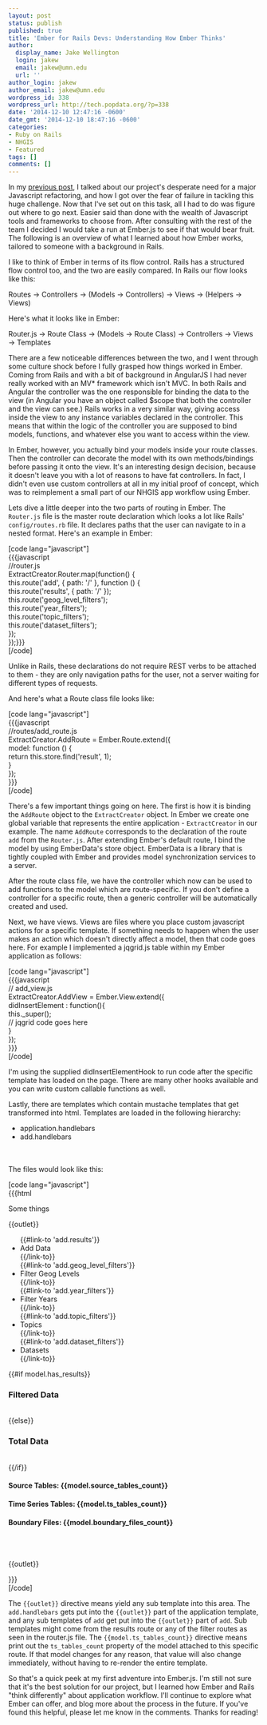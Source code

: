 ```yaml
---
layout: post
status: publish
published: true
title: 'Ember for Rails Devs: Understanding How Ember Thinks'
author:
  display_name: Jake Wellington
  login: jakew
  email: jakew@umn.edu
  url: ''
author_login: jakew
author_email: jakew@umn.edu
wordpress_id: 338
wordpress_url: http://tech.popdata.org/?p=338
date: '2014-12-10 12:47:16 -0600'
date_gmt: '2014-12-10 18:47:16 -0600'
categories:
- Ruby on Rails
- NHGIS
- Featured
tags: []
comments: []
---
```

<p>In my <a href="http://tech.popdata.org/take-it-and-run-a-tale-of-risk-failure-and-the-beginning-of-a-javascript-journey/" title="previous post">previous post</a>, I talked about our project's desperate need for a major Javascript refactoring, and how I got over the fear of failure in tackling this huge challenge. Now that I've set out on this task, all I had to do was figure out where to go next. Easier said than done with the wealth of Javascript tools and frameworks to choose from. After consulting with the rest of the team I decided I would take a run at Ember.js to see if that would bear fruit. The following is an overview of what I learned about how Ember works, tailored to someone with a background in Rails.</p>
<p>I like to think of Ember in terms of its flow control. Rails has a structured flow control too, and the two are easily compared. In Rails our flow looks like this:</p>
<p>Routes &rarr; Controllers &rarr; (Models &rarr; Controllers) &rarr; Views &rarr; (Helpers &rarr; Views)</p>
<p>Here's what it looks like in Ember:</p>
<p>Router.js &rarr; Route Class &rarr; (Models &rarr; Route Class) &rarr; Controllers &rarr; Views &rarr; Templates</p>
<p>There are a few noticeable differences between the two, and I went through some culture shock before I fully grasped how things worked in Ember. Coming from Rails and with a bit of background in AngularJS I had never really worked with an MV* framework which isn't MVC. In both Rails and Angular the controller was the one responsible for binding the data to the view (in Angular you have an object called $scope that both the controller and the view can see.) Rails works in a very similar way, giving access inside the view to any instance variables declared in the controller. This means that within the logic of the controller you are supposed to bind models, functions, and whatever else you want to access within the view.</p>
<p>In Ember, however, you actually bind your models inside your route classes. Then the controller can decorate the model with its own methods/bindings before passing it onto the view. It's an interesting design decision, because it doesn't leave you with a lot of reasons to have fat controllers. In fact, I didn't even use custom controllers at all in my initial proof of concept, which was to reimplement a small part of our NHGIS app workflow using Ember.</p>
<p>Lets dive a little deeper into the two parts of routing in Ember. The <code>Router.js</code> file is the master route declaration which looks a lot like Rails' <code>config/routes.rb</code> file. It declares paths that the user can navigate to in a nested format. Here's an example in Ember:</p>
<p>[code lang="javascript"]<br />
{{{javascript<br />
//router.js<br />
ExtractCreator.Router.map(function() {<br />
        	this.route('add', { path: '/' }, function () {<br />
                    	this.route('results', { path: '/' });<br />
                    	this.route('geog_level_filters');<br />
                    	this.route('year_filters');<br />
                    	this.route('topic_filters');<br />
                    	this.route('dataset_filters');<br />
        	});<br />
});}}}<br />
[/code]</p>
<p>Unlike in Rails, these declarations do not require REST verbs to be attached to them - they are only navigation paths for the user, not a server waiting for different types of requests.</p>
<p>And here's what a Route class file looks like:</p>
<p>[code lang="javascript"]<br />
{{{javascript<br />
//routes/add_route.js<br />
ExtractCreator.AddRoute = Ember.Route.extend({<br />
        	model: function () {<br />
                    	return this.store.find('result', 1);<br />
        	}<br />
});<br />
}}}<br />
[/code]</p>
<p>There's a few important things going on here. The first is how it is binding the <code>AddRoute</code> object to the <code>ExtractCreator</code> object. In Ember we create one global variable that represents the entire application - <code>ExtractCreator</code> in our example. The name <code>AddRoute</code> corresponds to the declaration of the route <code>add</code> from the <code>Router.js</code>. After extending Ember's default route, I bind the model by using EmberData's store object. EmberData is a library that is tightly coupled with Ember and provides model synchronization services to a server.</p>
<p>After the route class file, we have the controller which now can be used to add functions to the model which are route-specific. If you don't define a controller for a specific route, then a generic controller will be automatically created and used.</p>
<p>Next, we have views. Views are files where you place custom javascript actions for a specific template. If something needs to happen when the user makes an action which doesn't directly affect a model, then that code goes here. For example I implemented a jqgrid.js table within my Ember application as follows:</p>
<p>[code lang="javascript"]<br />
{{{javascript<br />
// add_view.js<br />
ExtractCreator.AddView = Ember.View.extend({<br />
        	didInsertElement : function(){<br />
                    	this._super();<br />
  	// jqgrid code goes here<br />
        	}<br />
});<br />
}}}<br />
[/code]</p>
<p>I'm using the supplied didInsertElementHook to run code after the specific template has loaded on the page. There are many other hooks available and you can write custom callable functions as well.</p>
<p>Lastly, there are templates which contain mustache templates that get transformed into html. Templates are loaded in the following hierarchy:</p>
<ul>
<li>application.handlebars</li>
<li>add.handlebars</li><br />
</ul><br />
The files would look like this:</p>
<p>[code lang="javascript"]<br />
{{{html<br />
<!-- application.handlebars !--></p>
<section id="subnav">
   Some things<br />
</section></p>
<section id="lower-section" class="clearfix">
        	{{outlet}}<br />
</section></p>
<p><!-- add.handlebars --></p>
<section id="side-nav">
<ul class="add-nav">
                    	{{#link-to 'add.results'}}
<li>Add Data</li>{{/link-to}}<br />
                    	{{#link-to 'add.geog_level_filters'}}
<li>Filter Geog Levels</li>{{/link-to}}<br />
                    	{{#link-to 'add.year_filters'}}
<li>Filter Years</li>{{/link-to}}<br />
                    	{{#link-to 'add.topic_filters'}}
<li>Topics</li>{{/link-to}}<br />
                    	{{#link-to 'add.dataset_filters'}}
<li>Datasets</li>{{/link-to}}<br />
        	</ul></p>
<aside class="filter-overview">
                    	{{#if model.has_results}}</p>
<h3>Filtered Data</h3><br />
                    	{{else}}</p>
<h3>Total Data</h3><br />
                    	{{/if}}</p>
<h4>Source Tables: {{model.source_tables_count}}</h4></p>
<h4>Time Series Tables: {{model.ts_tables_count}}</h4></p>
<h4>Boundary Files: {{model.boundary_files_count}}</h4><br />
        	</aside><br />
</section></p>
<section id="main-view" class="clearfix">
        	{{outlet}}<br />
</section></p>
<p>}}}<br />
[/code]</p>
<p>The <code>{{outlet}}</code> directive means yield any sub template into this area. The <code>add.handlebars</code> gets put into the <code>{{outlet}}</code> part of the application template, and any sub templates of <code>add</code> get put into the <code>{{outlet}}</code> part of <code>add</code>. Sub templates might come from the results route or any of the filter routes as seen in the router.js file. The <code>{{model.ts_tables_count}}</code> directive means print out the <code>ts_tables_count</code> property of the model attached to this specific route. If that model changes for any reason, that value will also change immediately, without having to re-render the entire template.</p>
<p>So that's a quick peek at my first adventure into Ember.js. I'm still not sure that it's the best solution for our project, but I learned how Ember and Rails "think differently" about application workflow. I'll continue to explore what Ember can offer, and blog more about the process in the future. If you've found this helpful, please let me know in the comments. Thanks for reading!</p>
